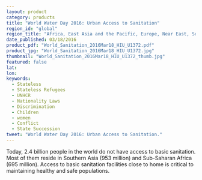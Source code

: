 ```yaml
---
layout: product
category: products
title: "World Water Day 2016: Urban Access to Sanitation"
region_id: "global"
region_title: "Africa, East Asia and the Pacific, Europe, Near East, South and Central Asia, Western Hemisphere"
date_published: 03/18/2016
product_pdf: "World_Sanitation_2016Mar18_HIU_U1372.pdf"
product_jpg: "World_Sanitation_2016Mar18_HIU_U1372.jpg"
thumbnail: "World_Sanitation_2016Mar18_HIU_U1372_thumb.jpg"
featured: false
lat: 
lon: 
keywords:
  - Stateless
  - Stateless Refugees
  - UNHCR
  - Nationality Laws
  - Discrimination
  - Children
  - women
  - Conflict
  - State Succession
tweet: "World Water Day 2016: Urban Access to Sanitation."
---
```

Today, 2.4 billion people in the world do not have access to basic sanitation. Most of them reside in Southern Asia (953 million) and Sub-Saharan Africa (695 million). Access to basic sanitation facilities close to home is critical to maintaining healthy and safe populations.
